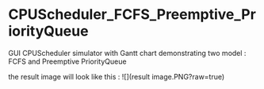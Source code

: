 # CPUScheduler_FCFS_Preemptive_PriorityQueue
GUI CPUScheduler simulator with Gantt chart demonstrating two model : FCFS  and Preemptive PriorityQueue

the result image will look like this : 
![](result image.PNG?raw=true)
